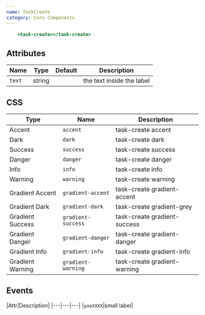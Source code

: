 ```yaml
---
name: TaskCreate
category: Core Components
---
```


```task-create.html
    <task-create></task-create>
```

## Attributes

|Name|Type|Default|Description|
|---|---|---|---|
|`text`|string|   |the text inside the label|

## CSS

|Type|Name|Description|
|---|---|---|
|Accent|`accent`|task-create accent|
|Dark|`dark`|task-create dark|
|Success|`success`|task-create success|
|Danger|`danger`|task-create danger|
|Info|`info`|task-create info|
|Warning|`warning`|task-create warning|
|Gradient Accent|`gradient-accent`|task-create gradient-accent|
|Gradient Dark|`gradient-dark`|task-create gradient-grey|
|Gradient Success|`gradient-success`|task-create gradient-success|
|Gradient Danger|`gradient-danger`|task-create gradient-danger|
|Gradient Info|`gradient-info`|task-create gradient-info|
|Gradient Warning|`gradient-warning`|task-create gradient-warning|

## Events
|Attr|Description|
|---|---|---|
|`yooXXXX`|small label|